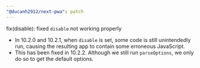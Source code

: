 ```yaml
---
"@ducanh2912/next-pwa": patch
---
```


fix(disable): fixed `disable` not working properly

- In 10.2.0 and 10.2.1, when `disable` is set, some code is still unintendedly run, causing the resulting app to contain some erroneous JavaScript.
- This has been fixed in 10.2.2. Although we still run `parseOptions`, we only do so to get the default options.
